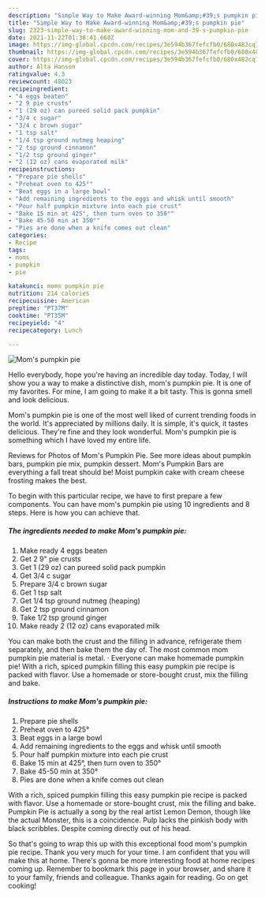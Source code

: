 ```yaml
---
description: "Simple Way to Make Award-winning Mom&amp;#39;s pumpkin pie"
title: "Simple Way to Make Award-winning Mom&amp;#39;s pumpkin pie"
slug: 2323-simple-way-to-make-award-winning-mom-and-39-s-pumpkin-pie
date: 2021-11-22T01:38:41.668Z
image: https://img-global.cpcdn.com/recipes/3e594b367fefcfb0/680x482cq70/moms-pumpkin-pie-recipe-main-photo.jpg
thumbnail: https://img-global.cpcdn.com/recipes/3e594b367fefcfb0/680x482cq70/moms-pumpkin-pie-recipe-main-photo.jpg
cover: https://img-global.cpcdn.com/recipes/3e594b367fefcfb0/680x482cq70/moms-pumpkin-pie-recipe-main-photo.jpg
author: Alta Hanson
ratingvalue: 4.3
reviewcount: 48023
recipeingredient:
- "4 eggs beaten"
- "2 9 pie crusts"
- "1 (29 oz) can pureed solid pack pumpkin"
- "3/4 c sugar"
- "3/4 c brown sugar"
- "1 tsp salt"
- "1/4 tsp ground nutmeg heaping"
- "2 tsp ground cinnamon"
- "1/2 tsp ground ginger"
- "2 (12 oz) cans evaporated milk"
recipeinstructions:
- "Prepare pie shells"
- "Preheat oven to 425°"
- "Beat eggs in a large bowl"
- "Add remaining ingredients to the eggs and whisk until smooth"
- "Pour half pumpkin mixture into each pie crust"
- "Bake 15 min at 425°, then turn oven to 350°"
- "Bake 45-50 min at 350°"
- "Pies are done when a knife comes out clean"
categories:
- Recipe
tags:
- moms
- pumpkin
- pie

katakunci: moms pumpkin pie 
nutrition: 214 calories
recipecuisine: American
preptime: "PT37M"
cooktime: "PT35M"
recipeyield: "4"
recipecategory: Lunch

---
```



![Mom&#39;s pumpkin pie](https://img-global.cpcdn.com/recipes/3e594b367fefcfb0/680x482cq70/moms-pumpkin-pie-recipe-main-photo.jpg)

Hello everybody, hope you're having an incredible day today. Today, I will show you a way to make a distinctive dish, mom&#39;s pumpkin pie. It is one of my favorites. For mine, I am going to make it a bit tasty. This is gonna smell and look delicious.

Mom&#39;s pumpkin pie is one of the most well liked of current trending foods in the world. It's appreciated by millions daily. It is simple, it's quick, it tastes delicious. They're fine and they look wonderful. Mom&#39;s pumpkin pie is something which I have loved my entire life.

Reviews for Photos of Mom&#39;s Pumpkin Pie. See more ideas about pumpkin bars, pumpkin pie mix, pumpkin dessert. Mom&#39;s Pumpkin Bars are everything a fall treat should be! Moist pumpkin cake with cream cheese frosting makes the best.


To begin with this particular recipe, we have to first prepare a few components. You can have mom&#39;s pumpkin pie using 10 ingredients and 8 steps. Here is how you can achieve that.

<!--inarticleads1-->

##### The ingredients needed to make Mom&#39;s pumpkin pie:

1. Make ready 4 eggs beaten
1. Get 2 9&#34; pie crusts
1. Get 1 (29 oz) can pureed solid pack pumpkin
1. Get 3/4 c sugar
1. Prepare 3/4 c brown sugar
1. Get 1 tsp salt
1. Get 1/4 tsp ground nutmeg (heaping)
1. Get 2 tsp ground cinnamon
1. Take 1/2 tsp ground ginger
1. Make ready 2 (12 oz) cans evaporated milk


You can make both the crust and the filling in advance, refrigerate them separately, and then bake them the day of. The most common mom pumpkin pie material is metal. · Everyone can make homemade pumpkin pie! With a rich, spiced pumpkin filling this easy pumpkin pie recipe is packed with flavor. Use a homemade or store-bought crust, mix the filling and bake. 

<!--inarticleads2-->

##### Instructions to make Mom&#39;s pumpkin pie:

1. Prepare pie shells
1. Preheat oven to 425°
1. Beat eggs in a large bowl
1. Add remaining ingredients to the eggs and whisk until smooth
1. Pour half pumpkin mixture into each pie crust
1. Bake 15 min at 425°, then turn oven to 350°
1. Bake 45-50 min at 350°
1. Pies are done when a knife comes out clean


With a rich, spiced pumpkin filling this easy pumpkin pie recipe is packed with flavor. Use a homemade or store-bought crust, mix the filling and bake. Pumpkin Pie is actually a song by the real artist Lemon Demon, though like the actual Monster, this is a coincidence. Pulp lacks the pinkish body with black scribbles. Despite coming directly out of his head. 

So that's going to wrap this up with this exceptional food mom&#39;s pumpkin pie recipe. Thank you very much for your time. I am confident that you will make this at home. There's gonna be more interesting food at home recipes coming up. Remember to bookmark this page in your browser, and share it to your family, friends and colleague. Thanks again for reading. Go on get cooking!

